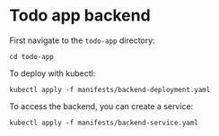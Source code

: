 # Todo app backend

First navigate to the `todo-app` directory:

```shell
cd todo-app
```

To deploy with kubectl:

```shell
kubectl apply -f manifests/backend-deployment.yaml
```

To access the backend, you can create a service:

```shell
kubectl apply -f manifests/backend-service.yaml
```
